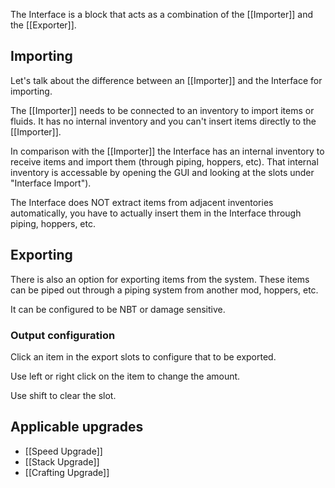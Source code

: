 The Interface is a block that acts as a combination of the [[Importer]] and the [[Exporter]].

## Importing
Let's talk about the difference between an [[Importer]] and the Interface for importing.

The [[Importer]] needs to be connected to an inventory to import items or fluids. It has no internal inventory and you can't insert items directly to the [[Importer]]. 

In comparison with the [[Importer]] the Interface has an internal inventory to receive items and import them (through piping, hoppers, etc).
That internal inventory is accessable by opening the GUI and looking at the slots under "Interface Import").

The Interface does NOT extract items from adjacent inventories automatically, you have to actually insert them in the Interface through piping, hoppers, etc.

## Exporting
There is also an option for exporting items from the system. These items can be piped out through a piping system from another mod, hoppers, etc.

It can be configured to be NBT or damage sensitive.

### Output configuration 
Click an item in the export slots to configure that to be exported.

Use left or right click on the item to change the amount.

Use shift to clear the slot.

## Applicable upgrades
- [[Speed Upgrade]]
- [[Stack Upgrade]]
- [[Crafting Upgrade]]